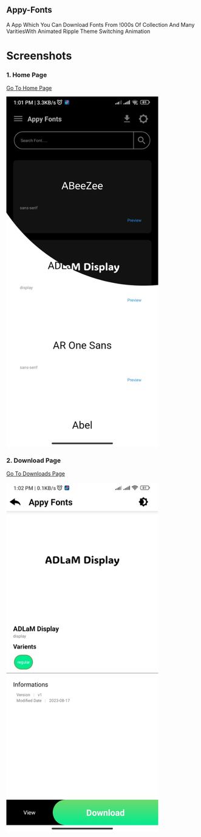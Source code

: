 ## Appy-Fonts
A App Which You Can Download Fonts From !000s Of Collection And Many VaritiesWith Animated Ripple Theme Switching Animation

# Screenshots

### 1. Home Page
<a href="app/src/main/java/com/appy/fonts/barcode/HomeActivity.java" alt="">Go To Home Page</a>

<img src="https://github.com/adhilshan/Appy-Fonts/blob/main/screenshots/Screenshot_2024-01-15-13-01-50-496_com.appy.fonts.barcode.jpg?raw=true" alt="" style="width:400px; height:auto; object-fit:contain;">

### 2. Download Page
<a href="app/src/main/java/com/appy/fonts/barcode/DownloadsActivity.java" alt="">Go To Downloads Page</a>

<img src="https://github.com/adhilshan/Appy-Fonts/blob/main/screenshots/Screenshot_2024-01-15-13-02-07-524_com.appy.fonts.barcode.jpg?raw=true" alt="" style="width:400px; height:auto; object-fit:contain;">
